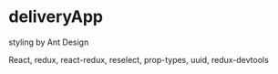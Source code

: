 # deliveryApp

styling by Ant Design

React, redux, react-redux, reselect, prop-types, uuid, redux-devtools
